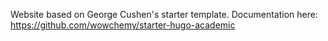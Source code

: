 
Website based on George Cushen's starter template. Documentation here: https://github.com/wowchemy/starter-hugo-academic 
